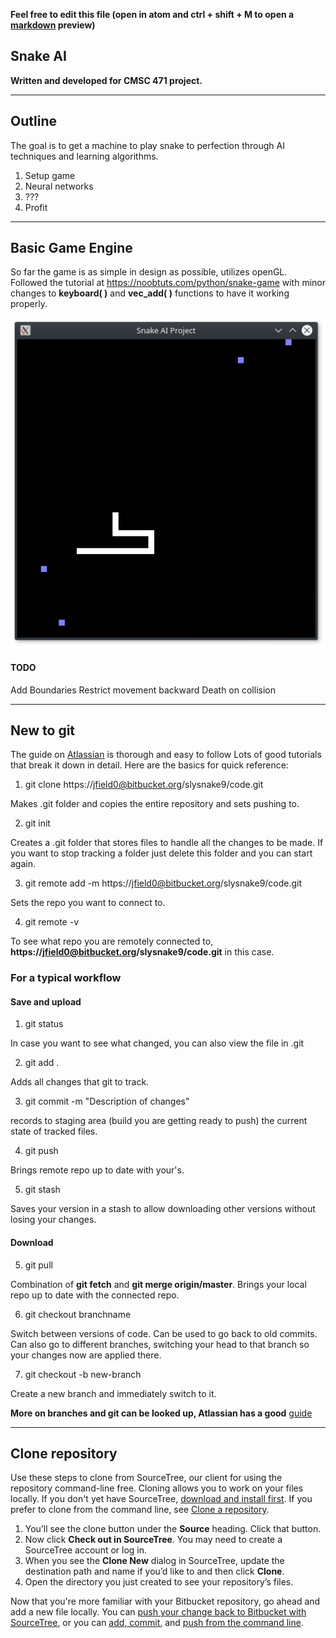 **Feel free to edit this file (open in atom and ctrl + shift + M to open a [markdown](https://github.com/adam-p/markdown-here/wiki/Markdown-Cheatsheet) preview)**
## Snake AI

**Written and developed for CMSC 471 project.**

---

## Outline

The goal is to get a machine to play snake to perfection through AI techniques and learning algorithms.

1. Setup game
2. Neural networks
3. ???
4. Profit

---

## Basic Game Engine

So far the game is as simple in design as possible, utilizes openGL. Followed the tutorial at https://noobtuts.com/python/snake-game with minor changes to __keyboard( )__ and __vec_add( )__ functions to have it working properly.

![picture](ss1.png)

#### TODO
Add Boundaries
Restrict movement backward
Death on collision

---

## New to git

The guide on [Atlassian](https://www.atlassian.com/git/tutorials/learn-git-with-bitbucket-cloud) is thorough and easy to follow
Lots of good tutorials that break it down in detail. Here are the basics for quick reference:


1. git clone https://jfield0@bitbucket.org/slysnake9/code.git

 Makes .git folder and copies the entire repository and sets pushing to.

2. git init

 Creates a .git folder that stores files to handle all the changes to be made. If you want to stop tracking a folder just delete this folder and you can start again.

3. git remote add -m https://jfield0@bitbucket.org/slysnake9/code.git

 Sets the repo you want to connect to.

4. git remote -v

 To see what repo you are remotely connected to, **https://jfield0@bitbucket.org/slysnake9/code.git** in this case.


### For a typical workflow
#### Save and upload
1. git status

 In case you want to see what changed, you can also view the file in .git

2. git add .

 Adds all changes that git to track.

3. git commit -m "Description of changes"

 records to staging area (build you are getting ready to push) the current state of tracked files.

4. git push

 Brings remote repo up to date with your's.

5. git stash

 Saves your version in a stash to allow downloading other versions without losing your changes.

#### Download

5. git pull

 Combination of **git fetch** and **git merge origin/master**. Brings your local repo up to date with the connected repo.

6. git checkout branchname

 Switch between versions of code. Can be used to go back to old commits. Can also go to different branches, switching your head to that branch so your changes now are applied there.

7. git checkout -b new-branch

 Create a new branch and immediately switch to it.

 **More on branches and git can be looked up, Atlassian has a good** [guide](https://www.atlassian.com/git/tutorials/using-branches/git-checkout)

---


## Clone repository

Use these steps to clone from SourceTree, our client for using the repository command-line free. Cloning allows you to work on your files locally. If you don't yet have SourceTree, [download and install first](https://www.sourcetreeapp.com/). If you prefer to clone from the command line, see [Clone a repository](https://confluence.atlassian.com/x/4whODQ).

1. You’ll see the clone button under the **Source** heading. Click that button.
2. Now click **Check out in SourceTree**. You may need to create a SourceTree account or log in.
3. When you see the **Clone New** dialog in SourceTree, update the destination path and name if you’d like to and then click **Clone**.
4. Open the directory you just created to see your repository’s files.

Now that you're more familiar with your Bitbucket repository, go ahead and add a new file locally. You can [push your change back to Bitbucket with SourceTree](https://confluence.atlassian.com/x/iqyBMg), or you can [add, commit,](https://confluence.atlassian.com/x/8QhODQ) and [push from the command line](https://confluence.atlassian.com/x/NQ0zDQ).
